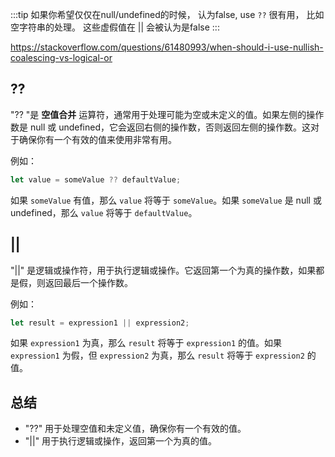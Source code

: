 :::tip
如果你希望仅仅在null/undefined的时候， 认为false, use `??` 很有用， 比如空字符串的处理。 这些虚假值在 || 会被认为是false
:::

https://stackoverflow.com/questions/61480993/when-should-i-use-nullish-coalescing-vs-logical-or

## ??
   "?? "是 __空值合并__ 运算符，通常用于处理可能为空或未定义的值。如果左侧的操作数是 null 或 undefined，它会返回右侧的操作数，否则返回左侧的操作数。这对于确保你有一个有效的值来使用非常有用。

   例如：
   ```javascript
   let value = someValue ?? defaultValue;
   ```

   如果 `someValue` 有值，那么 `value` 将等于 `someValue`。如果 `someValue` 是 null 或 undefined，那么 `value` 将等于 `defaultValue`。

## ||
   "||" 是逻辑或操作符，用于执行逻辑或操作。它返回第一个为真的操作数，如果都是假，则返回最后一个操作数。

   例如：
   ```javascript
   let result = expression1 || expression2;
   ```

   如果 `expression1` 为真，那么 `result` 将等于 `expression1` 的值。如果 `expression1` 为假，但 `expression2` 为真，那么 `result` 将等于 `expression2` 的值。

## 总结

- "??" 用于处理空值和未定义值，确保你有一个有效的值。
- "||" 用于执行逻辑或操作，返回第一个为真的值。
